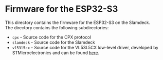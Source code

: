 # Firmware for the ESP32-S3

This directory contains the firmware for the ESP32-S3 on the Slamdeck. The directory contains the following subdirectories:

- `cpx` - Source code for the CPX protocol
- `slamdeck` - Source code for the Slamdeck
- `vl53l5cx` - Source code for the VL53L5CX low-level driver, developed by STMicroelectronics and can be found [here](https://www.st.com/en/imaging-and-photonics-solutions/vl53l5cx.html#tools-software).